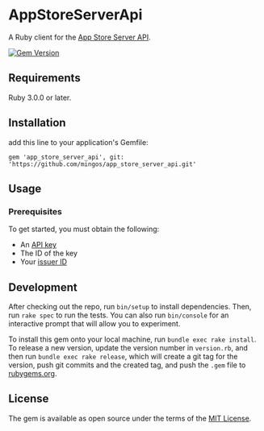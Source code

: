 # AppStoreServerApi

A Ruby client for
the [App Store Server API](https://developer.apple.com/documentation/appstoreserverapi).

[![Gem Version](https://badge.fury.io/rb/app_store_server_api.svg)](https://badge.fury.io/rb/app_store_server_api)

## Requirements

Ruby 3.0.0 or later.

## Installation

add this line to your application's Gemfile:

```Gemfile
gem 'app_store_server_api', git: 'https://github.com/mingos/app_store_server_api.git'
```

## Usage

### Prerequisites

To get started, you must obtain the following:

- An [API key](https://developer.apple.com/documentation/appstoreserverapi/creating-api-keys-to-authorize-api-requests)
- The ID of the key
- Your [issuer ID](https://developer.apple.com/documentation/appstoreserverapi/generating_tokens_for_api_requests)

## Development

After checking out the repo, run `bin/setup` to install dependencies. Then, run `rake spec` to run
the tests. You can also run `bin/console` for an interactive prompt that will allow you to
experiment.

To install this gem onto your local machine, run `bundle exec rake install`. To release a new
version, update the version number in `version.rb`, and then run `bundle exec rake release`, which
will create a git tag for the version, push git commits and the created tag, and push the `.gem`
file to [rubygems.org](https://rubygems.org).

## License

The gem is available as open source under the terms of
the [MIT License](https://opensource.org/licenses/MIT).
